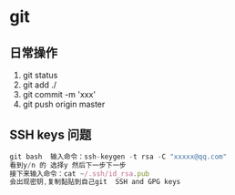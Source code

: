 # git

## 日常操作
1. git status
2. git add ./ 
3. git commit -m 'xxx'
4. git  push  origin master


## SSH keys 问题

```js
git bash  输入命令：ssh-keygen -t rsa -C "xxxxx@qq.com"
看到y/n 的 选择y 然后下一步下一步
接下来输入命令：cat ~/.ssh/id_rsa.pub
会出现密钥,复制黏贴到自己git  SSH and GPG keys 

```
